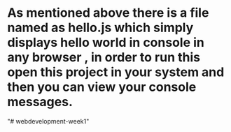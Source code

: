 # As mentioned above there is a file named as hello.js which simply displays hello world in console in any browser , in order to run this open this project in your system  and then you can view your console messages.

"# webdevelopment-week1" 
